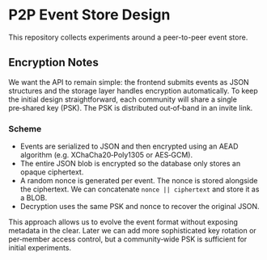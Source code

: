 # P2P Event Store Design

This repository collects experiments around a peer-to-peer event store.


## Encryption Notes

We want the API to remain simple: the frontend submits events as JSON
structures and the storage layer handles encryption automatically. To
keep the initial design straightforward, each community will share a
single pre‑shared key (PSK). The PSK is distributed out‑of‑band in an
invite link.

### Scheme

* Events are serialized to JSON and then encrypted using an AEAD
  algorithm (e.g. XChaCha20‑Poly1305 or AES‑GCM).
* The entire JSON blob is encrypted so the database only stores an opaque
  ciphertext.
* A random nonce is generated per event. The nonce is stored alongside
  the ciphertext. We can concatenate `nonce || ciphertext` and store it
  as a BLOB.
* Decryption uses the same PSK and nonce to recover the original JSON.

This approach allows us to evolve the event format without exposing
metadata in the clear. Later we can add more sophisticated key rotation
or per‑member access control, but a community‑wide PSK is sufficient for
initial experiments.

